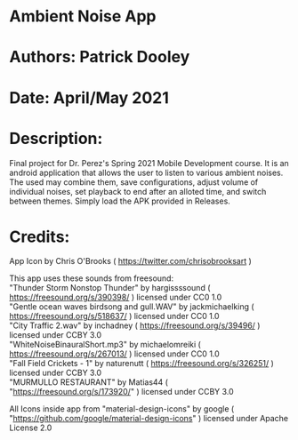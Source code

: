 # Ambient Noise App  
# Authors: Patrick Dooley  
# Date: April/May 2021  
# Description:  
Final project for Dr. Perez's Spring 2021 Mobile Development course. It is an android application that allows the user to listen to various ambient noises. The used may combine them, save configurations, adjust volume of individual noises, set playback to end after an alloted time, and switch between themes.
Simply load the APK provided in Releases.  
# Credits:  
App Icon by Chris O'Brooks ( https://twitter.com/chrisobrooksart )  
  
This app uses these sounds from freesound:  
"Thunder Storm Nonstop Thunder" by hargissssound ( https://freesound.org/s/390398/ ) licensed under CC0 1.0  
"Gentle ocean waves birdsong and gull.WAV" by jackmichaelking ( https://freesound.org/s/518637/ ) licensed under CC0 1.0  
"City Traffic 2.wav" by inchadney ( https://freesound.org/s/39496/ ) licensed under CCBY 3.0  
"WhiteNoiseBinauralShort.mp3" by michaelomreiki ( https://freesound.org/s/267013/ ) licensed under CC0 1.0  
"Fall Field Crickets - 1" by naturenutt ( https://freesound.org/s/326251/ ) licensed under CCBY 3.0  
"MURMULLO RESTAURANT" by Matias44 ( "https://freesound.org/s/173920/" ) licensed under CCBY 3.0  
  
All Icons inside app from "material-design-icons" by google ( "https://github.com/google/material-design-icons" ) licensed under Apache License 2.0  
